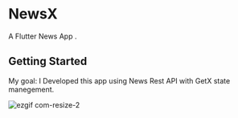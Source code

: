 # NewsX

A Flutter News App .

## Getting Started

My goal: I Developed this app using News Rest API with GetX state manegement.



![ezgif com-resize-2](https://user-images.githubusercontent.com/38207101/133348641-b2cdf432-0a98-4ff3-9b29-a217caeeb96a.gif)





